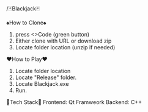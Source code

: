 /:black_joker:Blackjack:black_joker:

:spades:How to Clone:spades:
1. press <>Code (green button)
2. Either clone with URL or download zip
3. Locate folder location (unzip if needed)


:hearts:How to Play:hearts:
1. Locate folder location
2. Locate "Release" folder.
3. Locate Blackjack.exe
4. Run.

:floppy_disk:Tech Stack:floppy_disk:
Frontend: Qt Framweork
Backend: C++
